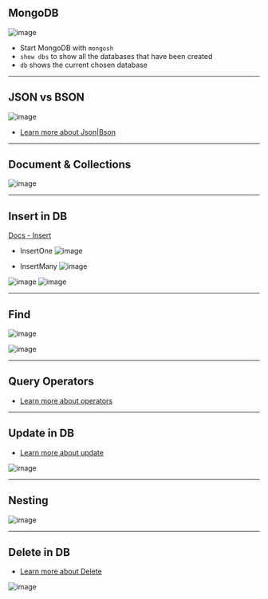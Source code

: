 ## MongoDB
![image](https://github.com/Swapnil-Singh-99/WebDevelopment/assets/85278243/3a56f5d3-666a-42fc-aaf1-06930459bb25)
- Start MongoDB with `mongosh`
- `show dbs` to show all the databases that have been created
- `db` shows the current chosen database
  
---

## JSON vs BSON
![image](https://github.com/Swapnil-Singh-99/WebDevelopment/assets/85278243/b1cfc6bb-375a-4e79-b698-7e6aa2abfa80)

- [Learn more about Json|Bson](https://www.mongodb.com/json-and-bson)

---

## Document & Collections

![image](https://github.com/Swapnil-Singh-99/WebDevelopment/assets/85278243/efeb4c58-b75d-4ab8-8e0f-aa8ce241c643)

---

## Insert in DB

[Docs - Insert](https://www.mongodb.com/docs/manual/tutorial/insert-documents/)

- InsertOne
![image](https://github.com/Swapnil-Singh-99/WebDevelopment/assets/85278243/b81602f7-96b6-4e40-acb8-cb9a7bd36a83)

- InsertMany
![image](https://github.com/Swapnil-Singh-99/WebDevelopment/assets/85278243/fe73c2f2-57cf-4eea-8a58-517c9461fd62)


![image](https://github.com/Swapnil-Singh-99/WebDevelopment/assets/85278243/31d8515c-2196-41dc-bad7-d33f9c9b9dd8)
![image](https://github.com/Swapnil-Singh-99/WebDevelopment/assets/85278243/c5730164-4607-48f8-843c-1bc27bde955f)

---

## Find

![image](https://github.com/Swapnil-Singh-99/WebDevelopment/assets/85278243/a764ff82-0e5a-429e-b14c-c899897f90b5)

![image](https://github.com/Swapnil-Singh-99/WebDevelopment/assets/85278243/a5e9e456-eea6-436e-994f-b6c6bb66be19)

---

## Query Operators

- [Learn more about operators](https://www.mongodb.com/docs/manual/reference/operator/query/)

---

## Update in DB

- [Learn more about update](https://www.mongodb.com/docs/manual/reference/update-methods/)

![image](https://github.com/Swapnil-Singh-99/WebDevelopment/assets/85278243/84923188-1041-4437-ba0d-0a1524791868)

---

## Nesting

![image](https://github.com/Swapnil-Singh-99/WebDevelopment/assets/85278243/4cb06c94-6ee7-402f-b24a-b382afe653af)

---

## Delete in DB

- [Learn more about Delete](https://www.mongodb.com/docs/manual/reference/delete-methods/)

![image](https://github.com/Swapnil-Singh-99/WebDevelopment/assets/85278243/bbd79544-8037-4f1f-b7bf-09ecfd829fa6)

